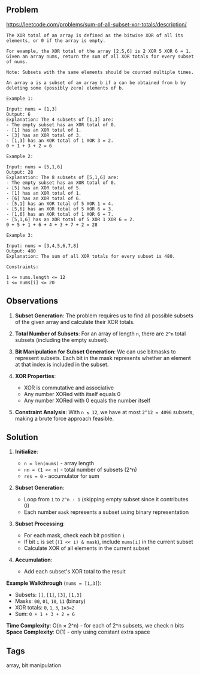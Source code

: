 ## Problem

https://leetcode.com/problems/sum-of-all-subset-xor-totals/description/

```
The XOR total of an array is defined as the bitwise XOR of all its elements, or 0 if the array is empty.

For example, the XOR total of the array [2,5,6] is 2 XOR 5 XOR 6 = 1.
Given an array nums, return the sum of all XOR totals for every subset of nums. 

Note: Subsets with the same elements should be counted multiple times.

An array a is a subset of an array b if a can be obtained from b by deleting some (possibly zero) elements of b.

Example 1:

Input: nums = [1,3]
Output: 6
Explanation: The 4 subsets of [1,3] are:
- The empty subset has an XOR total of 0.
- [1] has an XOR total of 1.
- [3] has an XOR total of 3.
- [1,3] has an XOR total of 1 XOR 3 = 2.
0 + 1 + 3 + 2 = 6

Example 2:

Input: nums = [5,1,6]
Output: 28
Explanation: The 8 subsets of [5,1,6] are:
- The empty subset has an XOR total of 0.
- [5] has an XOR total of 5.
- [1] has an XOR total of 1.
- [6] has an XOR total of 6.
- [5,1] has an XOR total of 5 XOR 1 = 4.
- [5,6] has an XOR total of 5 XOR 6 = 3.
- [1,6] has an XOR total of 1 XOR 6 = 7.
- [5,1,6] has an XOR total of 5 XOR 1 XOR 6 = 2.
0 + 5 + 1 + 6 + 4 + 3 + 7 + 2 = 28

Example 3:

Input: nums = [3,4,5,6,7,8]
Output: 480
Explanation: The sum of all XOR totals for every subset is 480.

Constraints:

1 <= nums.length <= 12
1 <= nums[i] <= 20
```

## Observations

1. **Subset Generation**: The problem requires us to find all possible subsets of the given array and calculate their XOR totals.

2. **Total Number of Subsets**: For an array of length `n`, there are `2^n` total subsets (including the empty subset).

3. **Bit Manipulation for Subset Generation**: We can use bitmasks to represent subsets. Each bit in the mask represents whether an element at that index is included in the subset.

4. **XOR Properties**: 
   - XOR is commutative and associative
   - Any number XORed with itself equals 0
   - Any number XORed with 0 equals the number itself

5. **Constraint Analysis**: With `n ≤ 12`, we have at most `2^12 = 4096` subsets, making a brute force approach feasible.

## Solution

1. **Initialize**: 
   - `n = len(nums)` - array length
   - `nn = (1 << n)` - total number of subsets (2^n)
   - `res = 0` - accumulator for sum

2. **Subset Generation**:
   - Loop from `1` to `2^n - 1` (skipping empty subset since it contributes 0)
   - Each number `mask` represents a subset using binary representation

3. **Subset Processing**:
   - For each mask, check each bit position `i`
   - If bit `i` is set (`(1 << i) & mask`), include `nums[i]` in the current subset
   - Calculate XOR of all elements in the current subset

4. **Accumulation**:
   - Add each subset's XOR total to the result

**Example Walkthrough** (`nums = [1,3]`):
- Subsets: `[]`, `[1]`, `[3]`, `[1,3]`
- Masks: `00`, `01`, `10`, `11` (binary)
- XOR totals: `0`, `1`, `3`, `1⊕3=2`
- Sum: `0 + 1 + 3 + 2 = 6`

**Time Complexity**: O(n × 2^n) - for each of 2^n subsets, we check n bits
**Space Complexity**: O(1) - only using constant extra space

## Tags

array, bit manipulation